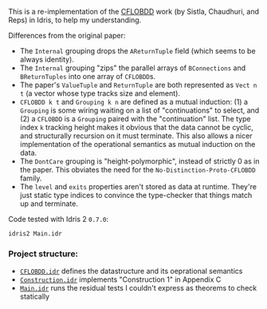 This is a re-implementation of the [CFLOBDD](https://dl.acm.org/doi/10.1145/3651157) work (by Sistla, Chaudhuri, and Reps) in Idris,
to help my understanding.

Differences from the original paper:
* The `Internal` grouping drops the `AReturnTuple` field (which seems to be always identity).
* The `Internal` grouping "zips" the parallel arrays of `BConnections` and `BReturnTuples` into
  one array of `CFLOBDD`s.
* The paper's `ValueTuple` and `ReturnTuple` are both represented as `Vect n t`
  (a vector whose type tracks size and element).
* `CFLOBDD k t` and `Grouping k n` are defined as a mutual induction:
  (1) a `Grouping` is some wiring waiting on a list of "continuations" to select,
  and (2) a `CFLOBDD` is a `Grouping` paired with the "continuation" list.
  The type index `k` tracking height makes it obvious that the data cannot be cyclic,
  and structurally recursion on it must terminate.
  This also allows a nicer implementation of the operational semantics as mutual induction
  on the data.
* The `DontCare` grouping is "height-polymorphic", instead of strictly 0 as in the paper.
  This obviates the need for the `No-Distinction-Proto-CFLOBDD` family.
* The `level` and `exits` properties aren't stored as data at runtime.
  They're just static type indices to convince the type-checker that things match up
  and terminate.

Code tested with Idris 2 `0.7.0`:
```
idris2 Main.idr
```

### Project structure:

* [`CFLOBDD.idr`](https://github.com/philnguyen/CFLOBDD/blob/main/src/CFLOBDD.idr) defines the datastructure and its oeprational semantics
* [`Construction.idr`](https://github.com/philnguyen/CFLOBDD/blob/main/src/Construction.idr) implements "Construction 1" in Appendix C
* [`Main.idr`](https://github.com/philnguyen/CFLOBDD/blob/main/src/Main.idr) runs the residual tests I couldn't express as theorems to check statically
